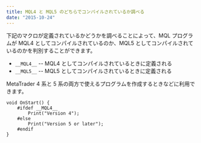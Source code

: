 ```yaml
---
title: MQL4 と MQL5 のどちらでコンパイルされているか調べる
date: "2015-10-24"
---
```


下記のマクロが定義されているかどうかを調べることによって、MQL プログラムが MQL4 としてコンパイルされているのか、MQL5 としてコンパイルされているのかを判別することができます。

* `__MQL4__` -- MQL4 としてコンパイルされているときに定義される
* `__MQL5__` -- MQL5 としてコンパイルされているときに定義される

MetaTrader 4 系と 5 系の両方で使えるプログラムを作成するときなどに利用できます。

```mql
void OnStart() {
    #ifdef __MQL4__
        Print("Version 4");
    #else
        Print("Version 5 or later");
    #endif
}
```

